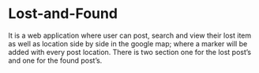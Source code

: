 # Lost-and-Found
It is a web application where user can post, search and view their lost item as well as location side by side in the google map; where a marker will be added with every post location. There is two section one for the lost post’s and one for the found post’s.
